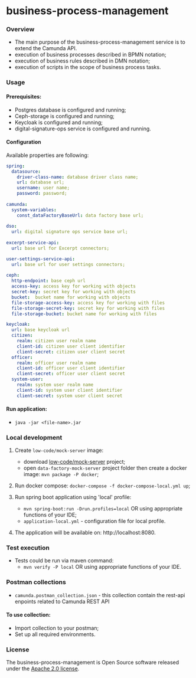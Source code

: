 # business-process-management

### Overview

* The main purpose of the business-process-management service is to extend the Camunda API.
* execution of business processes described in BPMN notation;
* execution of business rules described in DMN notation;
* execution of scripts in the scope of business process tasks.

### Usage

#### Prerequisites:

* Postgres database is configured and running;
* Ceph-storage is configured and running;
* Keycloak is configured and running;
* digital-signature-ops service is configured and running.

#### Configuration

Available properties are following:

```yaml
spring:
  datasource:
    driver-class-name: database driver class name;
    url: database url;
    username: user name;
    password: password;
    
camunda:
  system-variables:
    const_dataFactoryBaseUrl: data factory base url;
    
dso:
  url: digital signature ops service base url;
  
excerpt-service-api:
  url: base url for Excerpt connectors;

user-settings-service-api:
  url: base url for user settings connectors;
  
ceph:
  http-endpoint: base ceph url
  access-key: access key for working with objects
  secret-key: secret key for working with objects
  bucket:  bucket name for working with objects
  file-storage-access-key: access key for working with files
  file-storage-secret-key: secret key for working with files
  file-storage-bucket: bucket name for working with files

keycloak:
  url: base keycloak url
  citizen:
    realm: citizen user realm name
    client-id: citizen user client identifier
    client-secret: citizen user client secret
  officer:
    realm: officer user realm name
    client-id: officer user client identifier
    client-secret: officer user client secret
  system-user:
    realm: system user realm name
    client-id: system user client identifier
    client-secret: system user client secret
```

#### Run application:

* `java -jar <file-name>.jar`

### Local development

1. Create `low-code/mock-server` image:
    * download [low-code/mock-server](https://gitbud.epam.com/mdtu-ddm/low-code-platform/mock/data-factory-mock-server) project;
    * open `data-factory-mock-server` project folder then create a docker
      image: `mvn package -P docker`;
2. Run docker compose: `docker-compose -f docker-compose-local.yml up`;

3. Run spring boot application using 'local' profile:
    * `mvn spring-boot:run -Drun.profiles=local` OR using appropriate functions of your IDE;
    * `application-local.yml` - configuration file for local profile.
4. The application will be available on: http://localhost:8080.

### Test execution

* Tests could be run via maven command:
    * `mvn verify -P local` OR using appropriate functions of your IDE.
    
### Postman collections

* `camunda.postman_collection.json` - this collection contain the rest-api enpoints related to
  Camunda REST API

#### To use collection:

- Import collection to your postman;
- Set up all required environments.

### License

The business-process-management is Open Source software released under
the [Apache 2.0 license](https://www.apache.org/licenses/LICENSE-2.0).